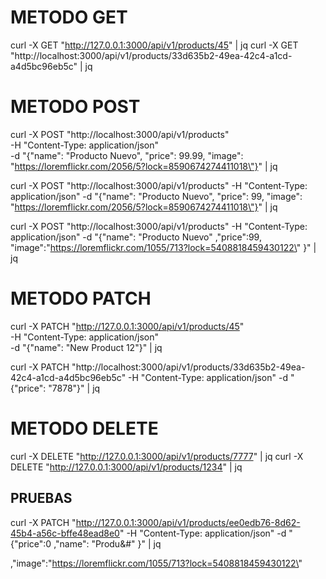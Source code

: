 # METODO GET

curl -X GET "http://127.0.0.1:3000/api/v1/products/45" | jq
curl -X GET "http://localhost:3000/api/v1/products/33d635b2-49ea-42c4-a1cd-a4d5bc96eb5c" | jq

# METODO POST

curl -X POST "http://localhost:3000/api/v1/products" \
 -H "Content-Type: application/json" \
 -d "{\"name\": \"Producto Nuevo\", \"price\": 99.99,
\"image\": \"https://loremflickr.com/2056/5?lock=8590674274411018\"}" | jq

curl -X POST "http://localhost:3000/api/v1/products"
-H "Content-Type: application/json"
-d "{\"name\": \"Producto Nuevo\", \"price\": 99,
\"image\": \"https://loremflickr.com/2056/5?lock=8590674274411018\"}" | jq

curl -X POST "http://localhost:3000/api/v1/products"
-H "Content-Type: application/json"
-d "{\"name\": \"Producto Nuevo\" ,\"price\":99,
\"image\":\"https://loremflickr.com/1055/713?lock=5408818459430122\"
}" | jq

# METODO PATCH

curl -X PATCH "http://127.0.0.1:3000/api/v1/products/45" \
 -H "Content-Type: application/json" \
 -d "{\"name\": \"New Product 12\"}" | jq

curl -X PATCH "http://localhost:3000/api/v1/products/33d635b2-49ea-42c4-a1cd-a4d5bc96eb5c"
-H "Content-Type: application/json"
-d "{\"price\": \"7878\"}" | jq

# METODO DELETE

curl -X DELETE "http://127.0.0.1:3000/api/v1/products/7777" | jq
curl -X DELETE "http://127.0.0.1:3000/api/v1/products/1234" | jq

## PRUEBAS

curl -X PATCH "http://127.0.0.1:3000/api/v1/products/ee0edb76-8d62-45b4-a56c-bffe48ead8e0" -H "Content-Type: application/json" -d "{\"price\":0
,\"name\": \"Produ&#\"
}" | jq

,\"image\":\"https://loremflickr.com/1055/713?lock=5408818459430122\"
